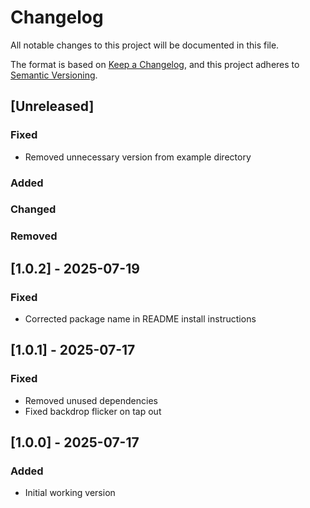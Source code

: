 # Changelog

All notable changes to this project will be documented in this file.

The format is based on [Keep a Changelog](https://keepachangelog.com/en/1.1.0/),
and this project adheres to [Semantic Versioning](https://semver.org/spec/v2.0.0.html).

## [Unreleased]

### Fixed

- Removed unnecessary version from example directory

### Added

### Changed

### Removed

## [1.0.2] - 2025-07-19

### Fixed

- Corrected package name in README install instructions

## [1.0.1] - 2025-07-17

### Fixed

- Removed unused dependencies
- Fixed backdrop flicker on tap out

## [1.0.0] - 2025-07-17

### Added

- Initial working version
